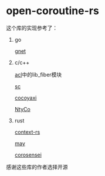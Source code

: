 # open-coroutine-rs
这个库的实现参考了：
1. go
   
   [gnet](https://github.com/panjf2000/gnet)

2. c/c++
   
   [acl](https://github.com/acl-dev/acl)中的lib_fiber模块
   
   [sc](https://github.com/rhoot/sc)
   
   [cocoyaxi](https://github.com/idealvin/cocoyaxi)
   
   [NtyCo](https://github.com/wangbojing/NtyCo)

3. rust
   
   [context-rs](https://github.com/zonyitoo/context-rs)
   
   [may](https://github.com/Xudong-Huang/may)

   [corosensei](https://github.com/Amanieu/corosensei)

感谢这些库的作者选择开源
